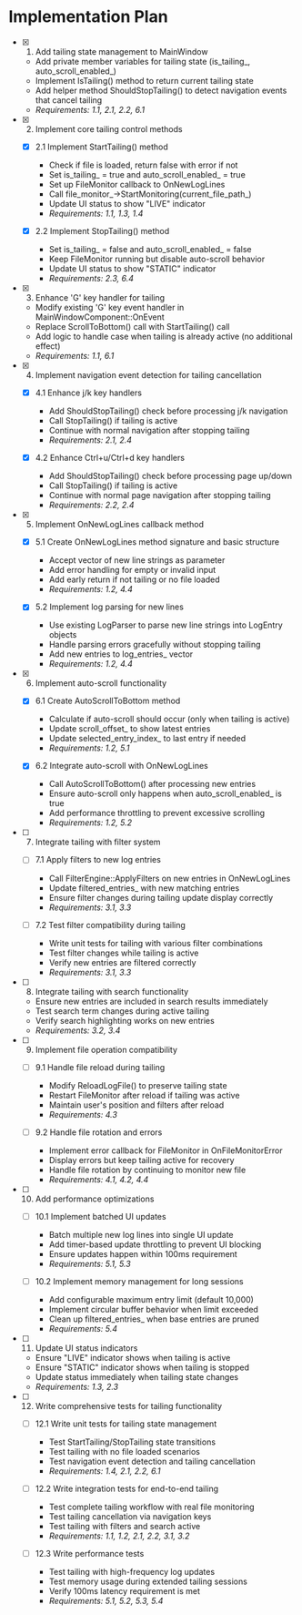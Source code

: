 # Implementation Plan

- [x] 1. Add tailing state management to MainWindow





  - Add private member variables for tailing state (is_tailing_, auto_scroll_enabled_)
  - Implement IsTailing() method to return current tailing state
  - Add helper method ShouldStopTailing() to detect navigation events that cancel tailing
  - _Requirements: 1.1, 2.1, 2.2, 6.1_

- [x] 2. Implement core tailing control methods









  - [x] 2.1 Implement StartTailing() method






    - Check if file is loaded, return false with error if not
    - Set is_tailing_ = true and auto_scroll_enabled_ = true
    - Set up FileMonitor callback to OnNewLogLines
    - Call file_monitor_->StartMonitoring(current_file_path_)
    - Update UI status to show "LIVE" indicator
    - _Requirements: 1.1, 1.3, 1.4_

  - [x] 2.2 Implement StopTailing() method



    - Set is_tailing_ = false and auto_scroll_enabled_ = false
    - Keep FileMonitor running but disable auto-scroll behavior
    - Update UI status to show "STATIC" indicator
    - _Requirements: 2.3, 6.4_

- [x] 3. Enhance 'G' key handler for tailing





  - Modify existing 'G' key event handler in MainWindowComponent::OnEvent
  - Replace ScrollToBottom() call with StartTailing() call
  - Add logic to handle case when tailing is already active (no additional effect)
  - _Requirements: 1.1, 6.1_

- [x] 4. Implement navigation event detection for tailing cancellation









  - [x] 4.1 Enhance j/k key handlers







    - Add ShouldStopTailing() check before processing j/k navigation
    - Call StopTailing() if tailing is active
    - Continue with normal navigation after stopping tailing
    - _Requirements: 2.1, 2.4_

  - [x] 4.2 Enhance Ctrl+u/Ctrl+d key handlers




    - Add ShouldStopTailing() check before processing page up/down
    - Call StopTailing() if tailing is active
    - Continue with normal page navigation after stopping tailing
    - _Requirements: 2.2, 2.4_

- [x] 5. Implement OnNewLogLines callback method



  - [x] 5.1 Create OnNewLogLines method signature and basic structure

    - Accept vector of new line strings as parameter
    - Add error handling for empty or invalid input
    - Add early return if not tailing or no file loaded
    - _Requirements: 1.2, 4.4_

  - [x] 5.2 Implement log parsing for new lines

    - Use existing LogParser to parse new line strings into LogEntry objects
    - Handle parsing errors gracefully without stopping tailing
    - Add new entries to log_entries_ vector
    - _Requirements: 1.2, 4.4_

- [x] 6. Implement auto-scroll functionality


  - [x] 6.1 Create AutoScrollToBottom method


    - Calculate if auto-scroll should occur (only when tailing is active)
    - Update scroll_offset_ to show latest entries
    - Update selected_entry_index_ to last entry if needed
    - _Requirements: 1.2, 5.1_

  - [x] 6.2 Integrate auto-scroll with OnNewLogLines


    - Call AutoScrollToBottom() after processing new entries
    - Ensure auto-scroll only happens when auto_scroll_enabled_ is true
    - Add performance throttling to prevent excessive scrolling
    - _Requirements: 1.2, 5.2_

- [ ] 7. Integrate tailing with filter system
  - [ ] 7.1 Apply filters to new log entries
    - Call FilterEngine::ApplyFilters on new entries in OnNewLogLines
    - Update filtered_entries_ with new matching entries
    - Ensure filter changes during tailing update display correctly
    - _Requirements: 3.1, 3.3_

  - [ ] 7.2 Test filter compatibility during tailing
    - Write unit tests for tailing with various filter combinations
    - Test filter changes while tailing is active
    - Verify new entries are filtered correctly
    - _Requirements: 3.1, 3.3_

- [ ] 8. Integrate tailing with search functionality
  - Ensure new entries are included in search results immediately
  - Test search term changes during active tailing
  - Verify search highlighting works on new entries
  - _Requirements: 3.2, 3.4_

- [ ] 9. Implement file operation compatibility
  - [ ] 9.1 Handle file reload during tailing
    - Modify ReloadLogFile() to preserve tailing state
    - Restart FileMonitor after reload if tailing was active
    - Maintain user's position and filters after reload
    - _Requirements: 4.3_

  - [ ] 9.2 Handle file rotation and errors
    - Implement error callback for FileMonitor in OnFileMonitorError
    - Display errors but keep tailing active for recovery
    - Handle file rotation by continuing to monitor new file
    - _Requirements: 4.1, 4.2, 4.4_

- [ ] 10. Add performance optimizations
  - [ ] 10.1 Implement batched UI updates
    - Batch multiple new log lines into single UI update
    - Add timer-based update throttling to prevent UI blocking
    - Ensure updates happen within 100ms requirement
    - _Requirements: 5.1, 5.3_

  - [ ] 10.2 Implement memory management for long sessions
    - Add configurable maximum entry limit (default 10,000)
    - Implement circular buffer behavior when limit exceeded
    - Clean up filtered_entries_ when base entries are pruned
    - _Requirements: 5.4_

- [ ] 11. Update UI status indicators
  - Ensure "LIVE" indicator shows when tailing is active
  - Ensure "STATIC" indicator shows when tailing is stopped
  - Update status immediately when tailing state changes
  - _Requirements: 1.3, 2.3_

- [ ] 12. Write comprehensive tests for tailing functionality
  - [ ] 12.1 Write unit tests for tailing state management
    - Test StartTailing/StopTailing state transitions
    - Test tailing with no file loaded scenarios
    - Test navigation event detection and tailing cancellation
    - _Requirements: 1.4, 2.1, 2.2, 6.1_

  - [ ] 12.2 Write integration tests for end-to-end tailing
    - Test complete tailing workflow with real file monitoring
    - Test tailing cancellation via navigation keys
    - Test tailing with filters and search active
    - _Requirements: 1.1, 1.2, 2.1, 2.2, 3.1, 3.2_

  - [ ] 12.3 Write performance tests
    - Test tailing with high-frequency log updates
    - Test memory usage during extended tailing sessions
    - Verify 100ms latency requirement is met
    - _Requirements: 5.1, 5.2, 5.3, 5.4_